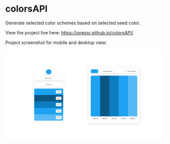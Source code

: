# colorsAPI

Generate selected color schemes based on selected seed color.

View the project live here: https://onessr.github.io/colorsAPI/

Project screenshot for mobile and desktop view:

![colorsAPI live mobile and desktop view screenshot](./_assets/colorsApi_mobile_desktop.png)
